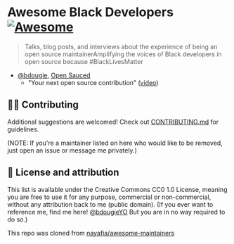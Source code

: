 # Awesome Black Developers [![Awesome](https://awesome.re/badge.svg)](https://awesome.re)
> Talks, blog posts, and interviews about the experience of being an open source maintainerAmplifying the voices of Black developers in open source because #BlackLivesMatter

* [@bdougie](https://github.com/bdougie/), [Open Sauced](https://github.com/open-sauced/open-sauced)
  * "Your next open source contribution" ([video](https://www.youtube.com/watch?v=UzI2Wdl3arE))

## 💅🏾 Contributing

Additional suggestions are welcomed! Check out [CONTRIBUTING.md](CONTRIBUTING.md) for guidelines.

(NOTE: If you're a maintainer listed on here who would like to be removed, just open an issue or message me privately.)

## 📖 License and attribution
This list is available under the Creative Commons CC0 1.0 License, meaning you are free to use it for any purpose, commercial or non-commercial, without any attribution back to me (public domain). (If you ever want to reference me, find me here! [@bdougieYO](http://twitter.com/bdougieYO) But you are in no way required to do so.)

This repo was cloned from [nayafia/awesome-maintainers](https://github.com/nayafia/awesome-maintainers)
